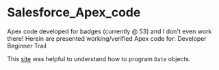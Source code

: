 # Salesforce_Apex_code
Apex code developed for badges (currently @ 53) and I don't even work there!
Herein are presented working/verified Apex code for:
Developer Beginner Trail

This [site](https://github.com/developerforce/trailhead-code-samples) was helpful to understand how to program ```Date``` objects.




